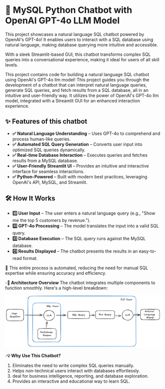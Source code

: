 # 🚀 MySQL Python Chatbot with OpenAI GPT-4o LLM Model

This project showcases a natural language SQL chatbot powered by OpenAI's GPT-4o! It enables users to interact with a SQL database using natural language, making database querying more intuitive and accessible.

With a sleek Streamlit-based GUI, this chatbot transforms complex SQL queries into a conversational experience, making it ideal for users of all skill levels.

This project contains code for building a natural language SQL chatbot using OpenAI's GPT-4o llm model! This project guides you through the development of a chatbot that can interpret natural language queries, generate SQL queries, and fetch results from a SQL database, all in an intuitive and user-friendly way. It utilizes the power of OpenAI's GPT-4o llm model, integrated with a Streamlit GUI for an enhanced interaction experience.

## ✨ Features of this chatbot

- **✅ Natural Language Understanding** – Uses GPT-4o to comprehend and process human-like queries.
- **✅ Automated SQL Query Generation** – Converts user input into optimized SQL queries dynamically.
- **✅ Real-time Database Interaction** – Executes queries and fetches results from a MySQL database.
- **✅ User-Friendly Streamlit UI** – Provides an intuitive and interactive interface for seamless interactions.
- **✅ Python-Powered** – Built with modern best practices, leveraging OpenAI's API, MySQL, and Streamlit.

## 🛠 How It Works
- **1️⃣ User Input** – The user enters a natural language query (e.g., "Show me the top 5 customers by revenue.").
- **2️⃣ GPT-4o Processing** – The model translates the input into a valid SQL query.
- **3️⃣ Database Execution** – The SQL query runs against the MySQL database.
- **4️⃣ Results Displayed** – The chatbot presents the results in an easy-to-read format.

🔹 This entire process is automated, reducing the need for manual SQL expertise while ensuring accuracy and efficiency.

-**📌 Architecture Overview**
The chatbot integrates multiple components to function smoothly. Here's a high-level breakdown:

![Chatbot Architecture](./docs/mysql-chains.png)

-**💡 Why Use This Chatbot?**
1. Eliminates the need to write complex SQL queries manually.
2. Helps non-technical users interact with databases effortlessly.
3. deal for business intelligence, reporting, and database exploration.
4. Provides an interactive and educational way to learn SQL.

